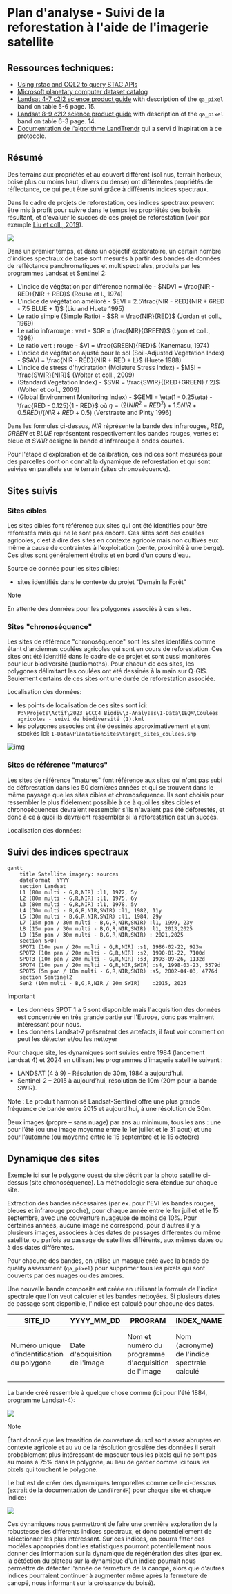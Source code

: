 # Plan d'analyse - Suivi de la reforestation à l'aide de l'imagerie satellite

## Ressources techniques:

- [Using rstac and CQL2 to query STAC APIs](https://stacspec.org/en/tutorials/2-using-rstac-and-cql2-to-query-stac-api/)
- [Microsoft planetary computer dataset catalog](https://planetarycomputer.microsoft.com/catalog)
- [Landsat 4-7 c2l2 science product guide](https://d9-wret.s3.us-west-2.amazonaws.com/assets/palladium/production/s3fs-public/media/files/LSDS-1618_Landsat-4-7_C2-L2-ScienceProductGuide-v4.pdf) with description of the `qa_pixel` band on table 5-6 page. 15.
- [Landsat 8-9 c2l2 science product guide](https://d9-wret.s3.us-west-2.amazonaws.com/assets/palladium/production/s3fs-public/media/files/LSDS-1619_Landsat8-9-Collection2-Level2-Science-Product-Guide-v6.pdf) with description of the `qa_pixel` band on table 6-3 page. 14.
- [Documentation de l'algorithme LandTrendr](https://emapr.github.io/LT-GEE/landtrendr.html) qui a servi d'inspiration à ce protocole.

## Résumé

Des terrains aux propriétés et au couvert différent (sol nus, terrain herbeux, boisé plus ou moins haut, divers ou dense) ont différentes propriétés de réflectance, ce qui peut être suivi grâce à différents indices spectraux. 

Dans le cadre de projets de reforestation, ces indices spectraux peuvent être mis à profit pour suivre dans le temps les propriétés des boisés résultant, et d'évaluer le succès de ces projet de reforestation (voir par exemple [Liu et coll., 2019](https://cdnsciencepub.com/doi/10.1139/x90-172)). 

![](assets/corrSI.png)

Dans un premier temps, et dans un objectif exploratoire, un certain nombre d'indices spectraux de base sont mesurés à partir des bandes de données de refléctance panchromatiques et multispectrales, produits par les programmes Landsat et Sentinel 2:

- L'indice de végétation par différence normaliée - $NDVI = \frac{NIR - RED}{NIR + RED}$ (Rouse et l., 1974)
- L’indice de végétation amélioré - $EVI = 2.5\frac{NIR - RED}{NIR + 6RED - 7.5 BLUE + 1}$ (Liu and Huete 1995)
- Le ratio simple (Simple Ratio) - $SR = \frac{NIR}{RED}$ (Jordan et coll., 1969)
- Le ratio infrarouge : vert - $GR = \frac{NIR}{GREEN}$ (Lyon et coll., 1998)
- Le ratio vert : rouge - $VI = \frac{GREEN}{RED}$ (Kanemasu, 1974)
- L'indice de végétation ajusté pour le sol (Soil-Adjusted Vegetation Index) - $SAVI = \frac{NIR - RED}{NIR + RED + L}$ (Huete 1988)
- L'indice de stress d'hydratation (Moisture Stress Index) - $MSI = \frac{SWIR}{NIR}$ (Wolter et coll., 2009)
- (Standard Vegetation Index) - $SVR = \frac{SWIR}{(RED+GREEN) / 2}$ (Wolter et coll., 2009)
- (Global Environment Monitoring Index) - $GEMI = \eta(1 - 0.25\eta) - \frac{RED - 0.125}{1 - RED}$ où $\eta = (2(NIR^2 - RED^2) + 1.5NIR + 0.5RED) / (NIR + RED + 0.5)$ (Verstraete and Pinty 1996)

Dans les formules ci-dessus, $NIR$ réprésente la bande des infrarouges, $RED$, $GREEN$ et $BLUE$ représentent respectivement les bandes rouges, vertes et bleue et $SWIR$ désigne la bande d'infrarouge à ondes courtes. 

Pour l'étape d'exploration et de calibration, ces indices sont mesurées pour des parcelles dont on connaît la dynamique de reforestation et qui sont suivies en parallèle sur le terrain (sites chronoséquence). 

## Sites suivis

### Sites cibles

Les sites cibles font référence aux sites qui ont été identifiés pour être reforestés mais qui ne le sont pas encore. Ces sites sont des coulées agricoles, c'est à dire des sites en contexte agricole mais non cultivés eux même à cause de contraintes à l'exploitation (pente, proximité à une berge). Ces sites sont généralement étroits et en bord d'un cours d'eau. 

Source de donnée pour les sites cibles:
- sites identifiés dans le contexte du projet "Demain la Forêt"

> [!NOTE]
> En attente des données pour les polygones associés à ces sites.

### Sites "chronoséquence"

Les sites de référence "chronoséquence" sont les sites identifiés comme étant d'anciennes coulées agricoles qui sont en cours de reforestation. Ces sites ont été identifié dans le cadre de ce projet et sont aussi monitorés pour leur biodiversité (audiomoths). Pour chacun de ces sites, les polygones délimitant les coulées ont été dessinés à la main sur Q-GIS. Seulement certains de ces sites ont une durée de reforestation associée.

Localisation des données:  
- les points de localisation de ces sites sont ici: `P:\Projets\Actif\2023_ECCC4_Biodiv\3-Analyses\1-Data\IEQM\Coulées agricoles - suivi de biodiversité (1).kml`
- les polygones associés ont été dessinés approximativement et sont stockés ici: `1-Data\PlantationSites\target_sites_coulees.shp`

![img](assets/chrono.png)

### Sites de référence "matures"

Les sites de référence "matures" font référence aux sites qui n'ont pas subi de déforestation dans les 50 dernières années et qui se trouvent dans le même paysage que les sites cibles et chronoséquence. Ils sont choisis pour ressembler le plus fidèlement possible à ce à quoi les sites cibles et chronoséquences devraient ressembler s'ils n'avaient pas été déforestés, et donc à ce à quoi ils devraient ressembler si la reforestation est un succès.

Localisation des données: 

## Suivi des indices spectraux

```mermaid
gantt
    title Satellite imagery: sources
    dateFormat  YYYY
    section Landsat
    L1 (80m multi - G,R,NIR) :l1, 1972, 5y
    L2 (80m multi - G,R,NIR) :l1, 1975, 6y
    L3 (80m multi - G,R,NIR) :l1, 1978, 5y
    L4 (30m multi - B,G,R,NIR,SWIR) :l1, 1982, 11y
    L5 (30m multi - B,G,R,NIR,SWIR) :l1, 1984, 29y
    L7 (15m pan / 30m multi - B,G,R,NIR,SWIR) :l1, 1999, 23y
    L8 (15m pan / 30m multi - B,G,R,NIR,SWIR) :l1, 2013,2025
    L9 (15m pan / 30m multi - B,G,R,NIR,SWIR) : 2021,2025
    section SPOT
    SPOT1 (10m pan / 20m multi - G,R,NIR) :s1, 1986-02-22, 923w
    SPOT2 (10m pan / 20m multi - G,R,NIR) :s2, 1990-01-22, 7100d
    SPOT3 (10m pan / 20m multi - G,R,NIR) :s3, 1993-09-26, 1132d
    SPOT4 (10m pan / 20m multi - G,R,NIR,SWIR) :s4, 1998-03-23, 5579d
    SPOT5 (5m pan / 10m multi - G,R,NIR,SWIR) :s5, 2002-04-03, 4776d
    section Sentinel2
    Sen2 (10m multi - B,G,R,NIR / 20m SWIR)    :2015, 2025
```

> [!IMPORTANT]
> - Les données SPOT 1 à 5 sont disponible mais l'acquisition des données est concentrée en très grande partie sur l'Europe, donc pas vraiment intéressant pour nous.
> - Les données Landsat-7 présentent des artefacts, il faut voir comment on peut les détecter et/ou les nettoyer

Pour chaque site, les dynamiques sont suivies entre 1984 (lancement Landsat 4) et 2024 en utilisant les programmes d’imagerie satellite suivant : 
-	LANDSAT (4 à 9) – Résolution de 30m, 1984 à aujourd’hui.
-	Sentinel-2 – 2015 à aujourd’hui, résolution de 10m (20m pour la bande SWIR).

Note : Le produit harmonisé Landsat-Sentinel offre une plus grande fréquence de bande entre 2015 et aujourd’hui, à une résolution de 30m.

Deux images (propre – sans nuage) par ans au minimum, tous les ans : une pour l’été (ou une image moyenne entre le 1er juillet et le 31 aout) et une pour l’automne (ou moyenne entre le 15 septembre et le 15 octobre)

## Dynamique des sites 

Exemple ici sur le polygone ouest du site décrit par la photo satellite
ci-dessus (site chronoséquence). La méthodologie sera étendue sur chaque site.

Extraction des bandes nécessaires (par ex. pour l'EVI les bandes rouges, bleues
et infrarouge proche), pour chaque année entre le 1er juillet et le 15
septembre, avec une couverture nuageuse de moins de 10%. Pour certaines années,
aucune image ne correspond, pour d'autres il y a plusieurs images, associées à
des dates de passages différentes du même satellite, ou parfois au passage de
satellites différents, aux mêmes dates ou à des dates différentes. 

Pour chacune des bandes, on utilise un masque créé avec la bande de quality
assessment (`qa_pixel`) pour supprimer tous les pixels qui sont couverts par des
nuages ou des ambres.

Une nouvelle bande composite est créée en utilisant la formule de l'indice
spectrale que l'on veut calculer et les bandes nettoyées. Si plusieurs dates de
passage sont disponible, l'indice est calculé pour chacune des dates.

| SITE_ID | YYYY_MM_DD | PROGRAM | INDEX_NAME | INDEX_MEAN | INDEX_MED | INDEX_VAR |
|---|---|---|---|---|---|---|
|Numéro unique d'indentification du polygone|Date d'acquisition de l'image|Nom et numéro du programme d'acquisition de l'image|Nom (acronyme) de l'indice spectrale calculé| Valeur moyenne de l'indice spectrale pour ce site/date| Valeur médiane de l'indice spectrale pour ce site/date|Mesure de variabilité de l'indice spectrale pour ce site/date|

La bande créé ressemble à quelque chose comme (ici pour l'été 1884, programme
Landsat-4):

![](assets/evi.png)

> [!NOTE]
> Étant donné que les transition de couverture du sol sont assez abruptes en contexte agricole et au vu de la résolution grossière des données il serait probablement plus intéressant de masquer tous les pixels qui ne sont pas au moins à 75% dans le polygone, au lieu de garder comme ici tous les pixels qui touchent le polygone.

Le but est de créer des dynamiques temporelles comme celle ci-dessous (extrait de la documentation de `LandTrendR`) pour
chaque site et chaque indice:

![](assets/dynamique.png)

Ces dynamiques nous permettront de faire une première exploration de la
robustesse des différents indices spectraux, et donc potentiellement de
sélectionner les plus intéressant. Sur ces indices, on pourra fitter des modèles
appropriés dont les statistiques pourront potentiellement nous donner des
information sur la dynamique de régénération des sites (par ex. la détéction du
plateau sur la dynamique d'un indice pourrait nous permettre de détecter l'année
de fermeture de la canopé, alors que d'autres indices pourraient continuer à
augmenter même après la fermeture de canopé, nous informant sur la croissance du
boisé).
